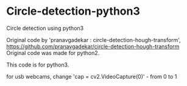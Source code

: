 # Circle-detection-python3
Circle detection using python3

Original code by 'pranavgadekar : circle-detection-hough-transform', https://github.com/pranavgadekar/circle-detection-hough-transform
Original code was made for python2.

This code is for python3.

for usb webcams, change 'cap = cv2.VideoCapture(0)' - from 0 to 1
